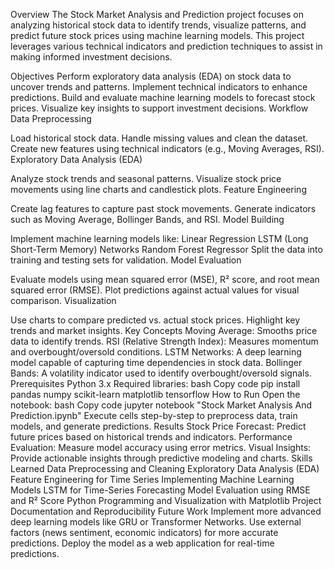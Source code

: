 Overview
The Stock Market Analysis and Prediction project focuses on analyzing historical stock data to identify trends, visualize patterns, and predict future stock prices using machine learning models. This project leverages various technical indicators and prediction techniques to assist in making informed investment decisions.

Objectives
Perform exploratory data analysis (EDA) on stock data to uncover trends and patterns.
Implement technical indicators to enhance predictions.
Build and evaluate machine learning models to forecast stock prices.
Visualize key insights to support investment decisions.
Workflow
Data Preprocessing

Load historical stock data.
Handle missing values and clean the dataset.
Create new features using technical indicators (e.g., Moving Averages, RSI).
Exploratory Data Analysis (EDA)

Analyze stock trends and seasonal patterns.
Visualize stock price movements using line charts and candlestick plots.
Feature Engineering

Create lag features to capture past stock movements.
Generate indicators such as Moving Average, Bollinger Bands, and RSI.
Model Building

Implement machine learning models like:
Linear Regression
LSTM (Long Short-Term Memory) Networks
Random Forest Regressor
Split the data into training and testing sets for validation.
Model Evaluation

Evaluate models using mean squared error (MSE), R² score, and root mean squared error (RMSE).
Plot predictions against actual values for visual comparison.
Visualization

Use charts to compare predicted vs. actual stock prices.
Highlight key trends and market insights.
Key Concepts
Moving Average: Smooths price data to identify trends.
RSI (Relative Strength Index): Measures momentum and overbought/oversold conditions.
LSTM Networks: A deep learning model capable of capturing time dependencies in stock data.
Bollinger Bands: A volatility indicator used to identify overbought/oversold signals.
Prerequisites
Python 3.x
Required libraries:
bash
Copy code
pip install pandas numpy scikit-learn matplotlib tensorflow
How to Run
Open the notebook:
bash
Copy code
jupyter notebook "Stock Market Analysis And Prediction.ipynb"
Execute cells step-by-step to preprocess data, train models, and generate predictions.
Results
Stock Price Forecast: Predict future prices based on historical trends and indicators.
Performance Evaluation: Measure model accuracy using error metrics.
Visual Insights: Provide actionable insights through predictive modeling and charts.
Skills Learned
Data Preprocessing and Cleaning
Exploratory Data Analysis (EDA)
Feature Engineering for Time Series
Implementing Machine Learning Models
LSTM for Time-Series Forecasting
Model Evaluation using RMSE and R² Score
Python Programming and Visualization with Matplotlib
Project Documentation and Reproducibility
Future Work
Implement more advanced deep learning models like GRU or Transformer Networks.
Use external factors (news sentiment, economic indicators) for more accurate predictions.
Deploy the model as a web application for real-time predictions.
